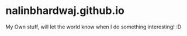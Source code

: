 nalinbhardwaj.github.io
=======================

My Own stuff, will let the world know when I do something interesting!
:D

